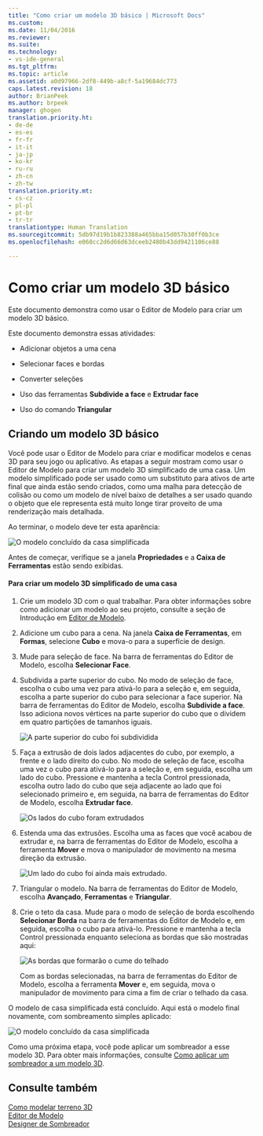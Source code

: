 ```yaml
---
title: "Como criar um modelo 3D básico | Microsoft Docs"
ms.custom: 
ms.date: 11/04/2016
ms.reviewer: 
ms.suite: 
ms.technology:
- vs-ide-general
ms.tgt_pltfrm: 
ms.topic: article
ms.assetid: a0d97966-2df8-449b-a8cf-5a19684dc773
caps.latest.revision: 18
author: BrianPeek
ms.author: brpeek
manager: ghogen
translation.priority.ht:
- de-de
- es-es
- fr-fr
- it-it
- ja-jp
- ko-kr
- ru-ru
- zh-cn
- zh-tw
translation.priority.mt:
- cs-cz
- pl-pl
- pt-br
- tr-tr
translationtype: Human Translation
ms.sourcegitcommit: 5db97d19b1b823388a465bba15d057b30ff0b3ce
ms.openlocfilehash: e060cc2d6d66d63dceeb2480b43dd9421106ce88

---
```

# <a name="how-to-create-a-basic-3-d-model"></a>Como criar um modelo 3D básico
Este documento demonstra como usar o Editor de Modelo para criar um modelo 3D básico.  
  
 Este documento demonstra essas atividades:  
  
-   Adicionar objetos a uma cena  
  
-   Selecionar faces e bordas  
  
-   Converter seleções  
  
-   Uso das ferramentas **Subdivide a face** e **Extrudar face**  
  
-   Uso do comando **Triangular**  
  
## <a name="creating-a-basic-3-d-model"></a>Criando um modelo 3D básico  
 Você pode usar o Editor de Modelo para criar e modificar modelos e cenas 3D para seu jogo ou aplicativo. As etapas a seguir mostram como usar o Editor de Modelo para criar um modelo 3D simplificado de uma casa. Um modelo simplificado pode ser usado como um substituto para ativos de arte final que ainda estão sendo criados, como uma malha para detecção de colisão ou como um modelo de nível baixo de detalhes a ser usado quando o objeto que ele representa está muito longe tirar proveito de uma renderização mais detalhada.  
  
 Ao terminar, o modelo deve ter esta aparência:  
  
 ![O modelo concluído da casa simplificada](../designers/media/gfx_model_demo_house_final.png "gfx_model_demo_house_final")  
  
 Antes de começar, verifique se a janela **Propriedades** e a **Caixa de Ferramentas** estão sendo exibidas.  
  
#### <a name="to-create-a-simplified-3-d-model-of-a-house"></a>Para criar um modelo 3D simplificado de uma casa  
  
1.  Crie um modelo 3D com o qual trabalhar. Para obter informações sobre como adicionar um modelo ao seu projeto, consulte a seção de Introdução em [Editor de Modelo](../designers/model-editor.md).  
  
2.  Adicione um cubo para a cena. Na janela **Caixa de Ferramentas**, em **Formas**, selecione **Cubo** e mova-o para a superfície de design.  
  
3.  Mude para seleção de face. Na barra de ferramentas do Editor de Modelo, escolha **Selecionar Face**.  
  
4.  Subdivida a parte superior do cubo. No modo de seleção de face, escolha o cubo uma vez para ativá-lo para a seleção e, em seguida, escolha a parte superior do cubo para selecionar a face superior. Na barra de ferramentas do Editor de Modelo, escolha **Subdivide a face**. Isso adiciona novos vértices na parte superior do cubo que o dividem em quatro partições de tamanhos iguais.  
  
     ![A parte superior do cubo foi subdividida](../designers/media/gfx_model_demo_house_subdiv.png "gfx_model_demo_house_subdiv")  
  
5.  Faça a extrusão de dois lados adjacentes do cubo, por exemplo, a frente e o lado direito do cubo. No modo de seleção de face, escolha uma vez o cubo para ativá-lo para a seleção e, em seguida, escolha um lado do cubo. Pressione e mantenha a tecla Control pressionada, escolha outro lado do cubo que seja adjacente ao lado que foi selecionado primeiro e, em seguida, na barra de ferramentas do Editor de Modelo, escolha **Extrudar face**.  
  
     ![Os lados do cubo foram extrudados](../designers/media/gfx_model_demo_house_extrude.png "gfx_model_demo_house_extrude")  
  
6.  Estenda uma das extrusões. Escolha uma as faces que você acabou de extrudar e, na barra de ferramentas do Editor de Modelo, escolha a ferramenta **Mover** e mova o manipulador de movimento na mesma direção da extrusão.  
  
     ![Um lado do cubo foi ainda mais extrudado.](../designers/media/gfx_model_demo_house_extend.png "gfx_model_demo_house_extend")  
  
7.  Triangular o modelo. Na barra de ferramentas do Editor de Modelo, escolha **Avançado**, **Ferramentas** e **Triangular**.  
  
8.  Crie o teto da casa. Mude para o modo de seleção de borda escolhendo **Selecionar Borda** na barra de ferramentas do Editor de Modelo e, em seguida, escolha o cubo para ativá-lo. Pressione e mantenha a tecla Control pressionada enquanto seleciona as bordas que são mostradas aqui:  
  
     ![As bordas que formarão o cume do telhado](../designers/media/gfx_model_demo_house_edges.png "gfx_model_demo_house_edges")  
  
     Com as bordas selecionadas, na barra de ferramentas do Editor de Modelo, escolha a ferramenta **Mover** e, em seguida, mova o manipulador de movimento para cima a fim de criar o telhado da casa.  
  
 O modelo de casa simplificada está concluído. Aqui está o modelo final novamente, com sombreamento simples aplicado:  
  
 ![O modelo concluído da casa simplificada](../designers/media/gfx_model_demo_house_final.png "gfx_model_demo_house_final")  
  
 Como uma próxima etapa, você pode aplicar um sombreador a esse modelo 3D. Para obter mais informações, consulte [Como aplicar um sombreador a um modelo 3D](../designers/how-to-apply-a-shader-to-a-3-d-model.md).  
  
## <a name="see-also"></a>Consulte também  
 [Como modelar terreno 3D](../designers/how-to-model-3-d-terrain.md)   
 [Editor de Modelo](../designers/model-editor.md)   
 [Designer de Sombreador](../designers/shader-designer.md)


<!--HONumber=Feb17_HO4-->


